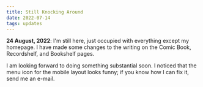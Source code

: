 ```yaml
---
title: Still Knocking Around
date: 2022-07-14
tags: updates
---
```


**24 August, 2022**: I'm still here, just occupied with everything except my homepage. I have made some changes to the writing on the Comic Book, Recordshelf, and Bookshelf pages. 

I am looking forward to doing something substantial soon. I noticed that the menu icon for the mobile layout looks funny; if you know how I can fix it, send me an e-mail. 